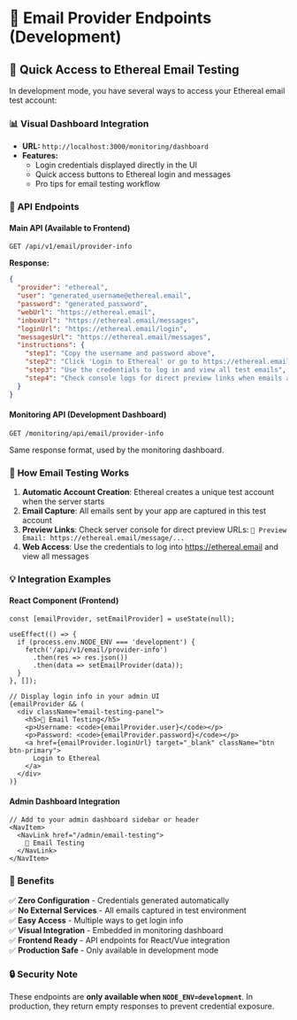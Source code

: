 # 📧 Email Provider Endpoints (Development)

## 🎯 Quick Access to Ethereal Email Testing

In development mode, you have several ways to access your Ethereal email test account:

### 📊 **Visual Dashboard Integration**
- **URL:** `http://localhost:3000/monitoring/dashboard`
- **Features:** 
  - Login credentials displayed directly in the UI
  - Quick access buttons to Ethereal login and messages
  - Pro tips for email testing workflow

### 🔗 **API Endpoints**

#### Main API (Available to Frontend)
```
GET /api/v1/email/provider-info
```
**Response:**
```json
{
  "provider": "ethereal",
  "user": "generated_username@ethereal.email", 
  "password": "generated_password",
  "webUrl": "https://ethereal.email",
  "inboxUrl": "https://ethereal.email/messages",
  "loginUrl": "https://ethereal.email/login",
  "messagesUrl": "https://ethereal.email/messages",
  "instructions": {
    "step1": "Copy the username and password above",
    "step2": "Click 'Login to Ethereal' or go to https://ethereal.email/login", 
    "step3": "Use the credentials to log in and view all test emails",
    "step4": "Check console logs for direct preview links when emails are sent"
  }
}
```

#### Monitoring API (Development Dashboard)
```
GET /monitoring/api/email/provider-info
```
Same response format, used by the monitoring dashboard.

### 🔧 **How Email Testing Works**

1. **Automatic Account Creation**: Ethereal creates a unique test account when the server starts
2. **Email Capture**: All emails sent by your app are captured in this test account
3. **Preview Links**: Check server console for direct preview URLs: `📧 Preview Email: https://ethereal.email/message/...`
4. **Web Access**: Use the credentials to log into https://ethereal.email and view all messages

### 💡 **Integration Examples**

#### React Component (Frontend)
```tsx
const [emailProvider, setEmailProvider] = useState(null);

useEffect(() => {
  if (process.env.NODE_ENV === 'development') {
    fetch('/api/v1/email/provider-info')
      .then(res => res.json())
      .then(data => setEmailProvider(data));
  }
}, []);

// Display login info in your admin UI
{emailProvider && (
  <div className="email-testing-panel">
    <h5>📧 Email Testing</h5>
    <p>Username: <code>{emailProvider.user}</code></p>
    <p>Password: <code>{emailProvider.password}</code></p>
    <a href={emailProvider.loginUrl} target="_blank" className="btn btn-primary">
      Login to Ethereal
    </a>
  </div>
)}
```

#### Admin Dashboard Integration
```tsx
// Add to your admin dashboard sidebar or header
<NavItem>
  <NavLink href="/admin/email-testing">
    📧 Email Testing
  </NavLink>
</NavItem>
```

### 🚀 **Benefits**

✅ **Zero Configuration** - Credentials generated automatically  
✅ **No External Services** - All emails captured in test environment  
✅ **Easy Access** - Multiple ways to get login info  
✅ **Visual Integration** - Embedded in monitoring dashboard  
✅ **Frontend Ready** - API endpoints for React/Vue integration  
✅ **Production Safe** - Only available in development mode  

### 🔒 **Security Note**

These endpoints are **only available when `NODE_ENV=development`**. In production, they return empty responses to prevent credential exposure. 